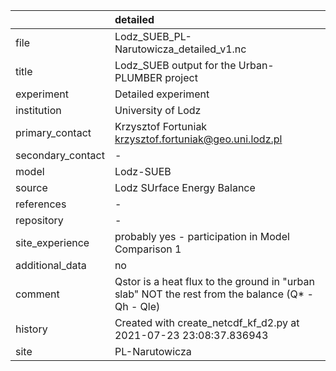 |                   | detailed                                                                                         |
|:------------------|:-------------------------------------------------------------------------------------------------|
| file              | Lodz_SUEB_PL-Narutowicza_detailed_v1.nc                                                          |
| title             | Lodz_SUEB output for the Urban-PLUMBER project                                                   |
| experiment        | Detailed experiment                                                                              |
| institution       | University of Lodz                                                                               |
| primary_contact   | Krzysztof Fortuniak krzysztof.fortuniak@geo.uni.lodz.pl                                          |
| secondary_contact | -                                                                                                |
| model             | Lodz-SUEB                                                                                        |
| source            | Lodz SUrface Energy Balance                                                                      |
| references        | -                                                                                                |
| repository        | -                                                                                                |
| site_experience   | probably yes - participation in Model Comparison 1                                               |
| additional_data   | no                                                                                               |
| comment           | Qstor is a heat flux to the ground in "urban slab" NOT the rest from the balance (Q* - Qh - Qle) |
| history           | Created with create_netcdf_kf_d2.py at 2021-07-23 23:08:37.836943                                |
| site              | PL-Narutowicza                                                                                   |
